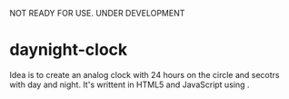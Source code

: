 NOT READY FOR USE. UNDER DEVELOPMENT

daynight-clock
==============
Idea is to create an analog clock with 24 hours on the circle and secotrs with day and night.
It's writtent in HTML5 and JavaScript using <canvas>.